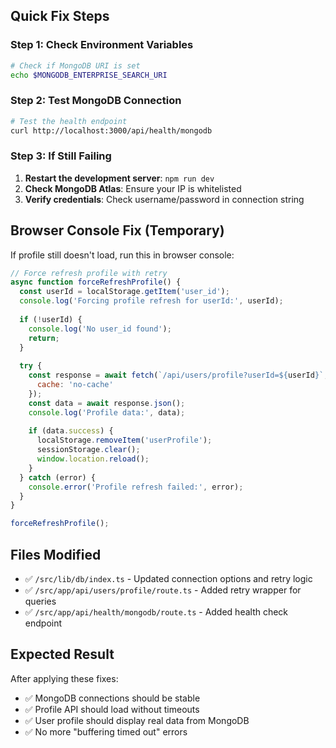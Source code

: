 

## Quick Fix Steps

### Step 1: Check Environment Variables
```bash
# Check if MongoDB URI is set
echo $MONGODB_ENTERPRISE_SEARCH_URI
```

### Step 2: Test MongoDB Connection
```bash
# Test the health endpoint
curl http://localhost:3000/api/health/mongodb
```

### Step 3: If Still Failing
1. **Restart the development server**: `npm run dev`
2. **Check MongoDB Atlas**: Ensure your IP is whitelisted
3. **Verify credentials**: Check username/password in connection string

## Browser Console Fix (Temporary)
If profile still doesn't load, run this in browser console:

```javascript
// Force refresh profile with retry
async function forceRefreshProfile() {
  const userId = localStorage.getItem('user_id');
  console.log('Forcing profile refresh for userId:', userId);
  
  if (!userId) {
    console.log('No user_id found');
    return;
  }
  
  try {
    const response = await fetch(`/api/users/profile?userId=${userId}`, {
      cache: 'no-cache'
    });
    const data = await response.json();
    console.log('Profile data:', data);
    
    if (data.success) {
      localStorage.removeItem('userProfile');
      sessionStorage.clear();
      window.location.reload();
    }
  } catch (error) {
    console.error('Profile refresh failed:', error);
  }
}

forceRefreshProfile();
```

## Files Modified
- ✅ `/src/lib/db/index.ts` - Updated connection options and retry logic
- ✅ `/src/app/api/users/profile/route.ts` - Added retry wrapper for queries
- ✅ `/src/app/api/health/mongodb/route.ts` - Added health check endpoint

## Expected Result
After applying these fixes:
- ✅ MongoDB connections should be stable
- ✅ Profile API should load without timeouts
- ✅ User profile should display real data from MongoDB
- ✅ No more "buffering timed out" errors
